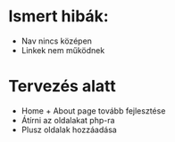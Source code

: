 # Ismert hibák:
- Nav nincs középen
- Linkek nem működnek

# Tervezés alatt
- Home + About page tovább fejlesztése
- Átírni az oldalakat php-ra
- Plusz oldalak hozzáadása